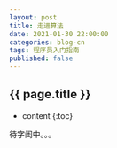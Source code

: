 ```yaml
---
layout: post
title: 走进算法
date: 2021-01-30 22:00:00
categories: blog-cn
tags: 程序员入门指南
published: false
--- 
```


<h2>{{ page.title }}</h2>

* content
{:toc}

待字闺中。。。
